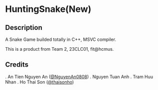 # HuntingSnake(New)

## Description

A Snake Game builded totally in C++, MSVC compiler.

This is a product from Team 2, 23CLC01, fit@hcmus.

## Credits

. An Tien Nguyen An ([@NguyenAn0808](https://github.com/NguyenAn0808))
. Nguyen Tuan Anh
. Tram Huu Nhan
. Ho Thai Son ([@thaisonho](https://github.com/thaisonho))
